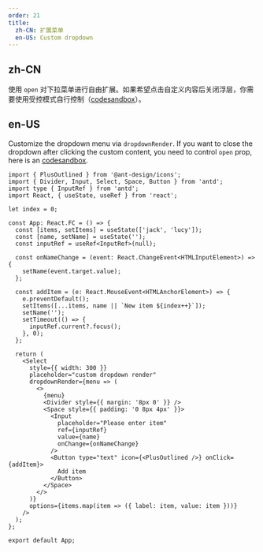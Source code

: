 ```yaml
---
order: 21
title:
  zh-CN: 扩展菜单
  en-US: Custom dropdown
---
```


## zh-CN

使用 `open` 对下拉菜单进行自由扩展。如果希望点击自定义内容后关闭浮层，你需要使用受控模式自行控制（[codesandbox](https://codesandbox.io/s/ji-ben-shi-yong-antd-4-21-7-forked-gnp4cy?file=/demo.js)）。

## en-US

Customize the dropdown menu via `dropdownRender`. If you want to close the dropdown after clicking the custom content, you need to control `open` prop, here is an [codesandbox](https://codesandbox.io/s/ji-ben-shi-yong-antd-4-21-7-forked-gnp4cy?file=/demo.js).

```tsx
import { PlusOutlined } from '@ant-design/icons';
import { Divider, Input, Select, Space, Button } from 'antd';
import type { InputRef } from 'antd';
import React, { useState, useRef } from 'react';

let index = 0;

const App: React.FC = () => {
  const [items, setItems] = useState(['jack', 'lucy']);
  const [name, setName] = useState('');
  const inputRef = useRef<InputRef>(null);

  const onNameChange = (event: React.ChangeEvent<HTMLInputElement>) => {
    setName(event.target.value);
  };

  const addItem = (e: React.MouseEvent<HTMLAnchorElement>) => {
    e.preventDefault();
    setItems([...items, name || `New item ${index++}`]);
    setName('');
    setTimeout(() => {
      inputRef.current?.focus();
    }, 0);
  };

  return (
    <Select
      style={{ width: 300 }}
      placeholder="custom dropdown render"
      dropdownRender={menu => (
        <>
          {menu}
          <Divider style={{ margin: '8px 0' }} />
          <Space style={{ padding: '0 8px 4px' }}>
            <Input
              placeholder="Please enter item"
              ref={inputRef}
              value={name}
              onChange={onNameChange}
            />
            <Button type="text" icon={<PlusOutlined />} onClick={addItem}>
              Add item
            </Button>
          </Space>
        </>
      )}
      options={items.map(item => ({ label: item, value: item }))}
    />
  );
};

export default App;
```
